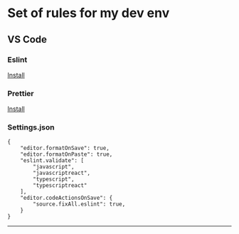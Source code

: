 # Set of rules for my dev env

## VS Code

### Eslint

[Install](https://marketplace.visualstudio.com/items?itemName=dbaeumer.vscode-eslint)

### Prettier

[Install](https://marketplace.visualstudio.com/items?itemName=esbenp.prettier-vscode)

### Settings.json

```
{
    "editor.formatOnSave": true,
    "editor.formatOnPaste": true,
    "eslint.validate": [
        "javascript",
        "javascriptreact",
        "typescript",
        "typescriptreact"
    ],
    "editor.codeActionsOnSave": {
        "source.fixAll.eslint": true,
    }    
}
```

---